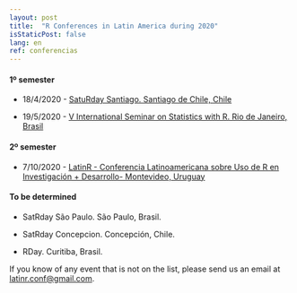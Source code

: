 ```yaml
---
layout: post
title:  "R Conferences in Latin America during 2020"
isStaticPost: false
lang: en
ref: conferencias
---
```



#### 1º semester

* 18/4/2020 - [SatuRday Santiago. Santiago de Chile, Chile](https://mobile.twitter.com/satRdaySantiago/status/1230486915830382592)

* 19/5/2020 - [V International Seminar on Statistics with R. Rio de Janeiro, Brasil](http://ser.uff.br/)

#### 2º semester

* 7/10/2020 - [LatinR - Conferencia Latinoamericana sobre Uso de R en Investigación + Desarrollo- Montevideo, Uruguay](https://latin-r.com/)

#### To be determined

* SatRday São Paulo. São Paulo, Brasil.

* SatRday Concepcion. Concepción, Chile.

* RDay. Curitiba, Brasil.

If you know of any event that is not on the list, please send us an email at [latinr.conf@gmail.com](mailto:latinr.conf@gmail.com).
